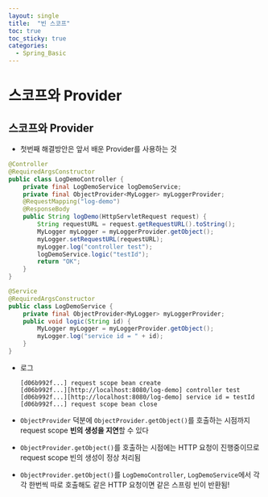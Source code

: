```yaml
---
layout: single
title:  "빈 스코프"
toc: true
toc_sticky: true
categories:
  - Spring_Basic
---
```


# 스코프와 Provider



## 스코프와 Provider

- 첫번째 해결방안은 앞서 배운 Provider를 사용하는 것

```java
@Controller
@RequiredArgsConstructor
public class LogDemoController {
    private final LogDemoService logDemoService;
    private final ObjectProvider<MyLogger> myLoggerProvider;
    @RequestMapping("log-demo")
    @ResponseBody
    public String logDemo(HttpServletRequest request) {
        String requestURL = request.getRequestURL().toString();
        MyLogger myLogger = myLoggerProvider.getObject();
        myLogger.setRequestURL(requestURL);
        myLogger.log("controller test");
        logDemoService.logic("testId");
        return "OK";
    }
}
```

```java
@Service
@RequiredArgsConstructor
public class LogDemoService {
    private final ObjectProvider<MyLogger> myLoggerProvider;
    public void logic(String id) {
        MyLogger myLogger = myLoggerProvider.getObject();
        myLogger.log("service id = " + id);
    }
}
```



- 로그

  ```
  [d06b992f...] request scope bean create
  [d06b992f...][http://localhost:8080/log-demo] controller test
  [d06b992f...][http://localhost:8080/log-demo] service id = testId
  [d06b992f...] request scope bean close
  ```

- `ObjectProvider` 덕분에 `ObjectProvider.getObject()`를 호출하는 시점까지 request scope **빈의 생성을 지연**할 수 있다

-  `ObjectProvider.getObject()`를 호출하는 시점에는 HTTP 요청이 진행중이므로 request scope 빈의 생성이 정상 처리됨

-  `ObjectProvider.getObject()`를 `LogDemoController`, `LogDemoService`에서 각각 한번씩 따로 호출해도 같은 HTTP 요청이면 같은 스프링 빈이 반환됨!
